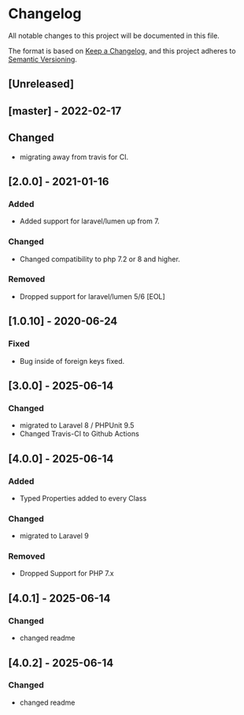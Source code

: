 # Changelog

All notable changes to this project will be documented in this file.

The format is based on [Keep a Changelog](https://keepachangelog.com/en/1.0.0/), and this project adheres
to [Semantic Versioning](https://semver.org/spec/v2.0.0.html).

## [Unreleased]
## [master] - 2022-02-17
## Changed
- migrating away from travis for CI. 

## [2.0.0] - 2021-01-16
### Added
- Added support for laravel/lumen up from 7.

### Changed
- Changed compatibility to php 7.2 or 8 and higher.

### Removed
- Dropped support for laravel/lumen 5/6 [EOL]

## [1.0.10] - 2020-06-24
### Fixed
- Bug inside of foreign keys fixed.

## [3.0.0] - 2025-06-14
### Changed
- migrated to Laravel 8 / PHPUnit 9.5
- Changed Travis-CI to Github Actions

## [4.0.0] - 2025-06-14
### Added
- Typed Properties added to every Class

### Changed
- migrated to Laravel 9

### Removed 
- Dropped Support for PHP 7.x

## [4.0.1] - 2025-06-14
### Changed
- changed readme

## [4.0.2] - 2025-06-14
### Changed
- changed readme